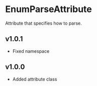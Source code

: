 ﻿# EnumParseAttribute
Attribute that specifies how to parse.

## v1.0.1
* Fixed namespace

## v1.0.0
* Added attribute class
